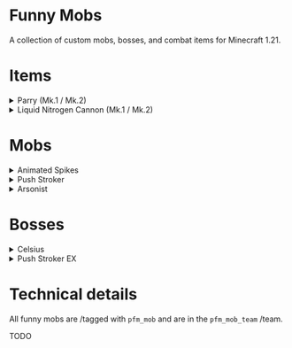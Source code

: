 # Funny Mobs

A collection of custom mobs, bosses, and combat items for Minecraft 1.21.

# Items

<details>
<summary>Parry (Mk.1 / Mk.2)</summary>
<br>
Right clicking while in the main or off hand starts a parry.

In this state, damage and knockback are nullified.

The parry lasts for 0.3s. Getting hit within this time ends the parry and grants the user:
- Strength VII for 2s
- Speed II for 2s
- Fire resistance for 6s
- Immunity to the Liquid Nitrogen effect for 6s

Note that True Damage cannot be parried.

Cooldown: 16s (Mk.1) / 12s (Mk.2)

To Obtain: 33% chance to drop from an Arsonist (Mk.1) / 100% chance to drop from Celsius 233 (Mk.2)
</details>

<details>
<summary>Liquid Nitrogen Cannon (Mk.1 / Mk.2)</summary>
<br>
Shoots arrows infused with LN2. For 6s, hit targets are dealt 0.25 hearts of True Damage for every metre travelled.

This effect does not work on bosses.

Enchantments: Punch II (Mk.1) / Punch III (Mk.2)

Cooldown: 16s (Mk.1) / 12s (Mk.2)

To obtain: 33% chance to drop from a Push Stroker (Mk.1) / 100% chance to drop from Push Stroker EX (Mk.2)
</details>

# Mobs

<details>
<summary>Animated Spikes</summary>
<br>
Cactus given sentience. When hit, deals 3 hearts of True Damage to all players within a 6m radius.
</details>

<details>
<summary>Push Stroker</summary>
<br>
This entity wields a Liquid Nitrogen Cannon.
</details>

<details>
<summary>Arsonist</summary>
<br>
Unleashes flames in a 7.5m radius for 1.5s every 15s. Players within this radius take 3.3 hearts of damage per second.

Drops: Parry Mk.1
</details>

# Bosses

<details>
<summary>Celsius</summary>
<br>
TODO: Description

Drops: Parry Mk.2
</details>

<details>
<summary>Push Stroker EX</summary>
<br>
TODO: Description

Drops: Liquid Nitrogen Cannon
</details>

# Technical details

All funny mobs are /tagged with `pfm_mob` and are in the `pfm_mob_team` /team.

TODO
